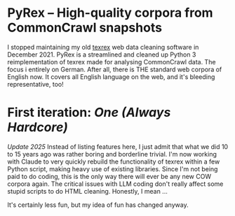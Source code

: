 # PyRex – High-quality corpora from CommonCrawl snapshots

I stopped maintaining my old [texrex](https://github.com/rsling/texrex) web data cleaning software in December 2021. PyRex is a streamlined and cleaned up Python 3 reimplementation of texrex made for analysing CommonCrawl data. The focus i entirely on German. After all, there is THE standard web corpora of English now. It covers all English language on the web, and it's bleeding representative, too!

# First iteration: _One (Always Hardcore)_

*Update 2025* Instead of listing features here, I just admit that what we did 10 to 15 years ago was rather boring and borderline trivial. I'm now working with Claude to very quickly rebuild the functionality of texrex within a few Python script, making heavy use of existing libraries. Since I'm not being paid to do coding, this is the only way there will ever be any new COW corpora again. The critical issues with LLM coding don't really affect some stupid scripts to do HTML cleaning. Honestly, I mean ...

It's certainly less fun, but my idea of fun has changed anyway.
